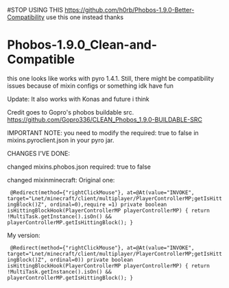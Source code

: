 #STOP USING THIS
https://github.com/h0rb/Phobos-1.9.0-Better-Compatibility
use this one instead
thanks


# Phobos-1.9.0_Clean-and-Compatible
this one looks like works with pyro 1.4.1. Still, there might be compatibility issues because of mixin configs or something idk have fun

Update: It also works with Konas and future i think

Credit goes to Gopro's phobos buildable src. 
https://github.com/Gopro336/CLEAN_Phobos_1.9.0-BUILDABLE-SRC

IMPORTANT NOTE:
you need to modify the required: true to false in mixins.pyroclient.json in your pyro jar. 


CHANGES I'VE DONE:

changed mixins.phobos.json required: true to false

changed mixinminecraft:
Original one:

   ` @Redirect(method={"rightClickMouse"}, at=@At(value="INVOKE", target="Lnet/minecraft/client/multiplayer/PlayerControllerMP;getIsHittingBlock()Z", ordinal=0),require =1)
    private boolean isHittingBlockHook(PlayerControllerMP playerControllerMP) {
        return !MultiTask.getInstance().isOn() && playerControllerMP.getIsHittingBlock();
    }`
    
My version:

   ` @Redirect(method={"rightClickMouse"}, at=@At(value="INVOKE", target="Lnet/minecraft/client/multiplayer/PlayerControllerMP;getIsHittingBlock()Z", ordinal=0))
    private boolean isHittingBlockHook(PlayerControllerMP playerControllerMP) {
        return !MultiTask.getInstance().isOn() && playerControllerMP.getIsHittingBlock();
    }`
